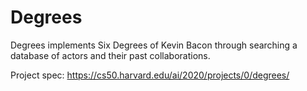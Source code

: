 # Degrees

Degrees implements Six Degrees of Kevin Bacon through searching a database of actors and their past collaborations.

Project spec: https://cs50.harvard.edu/ai/2020/projects/0/degrees/
